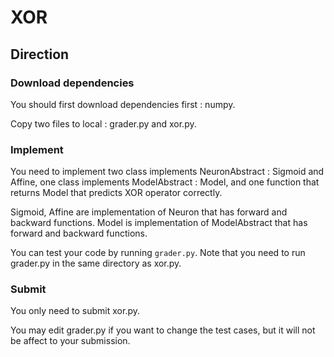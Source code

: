 # XOR

## Direction

### Download dependencies

You should first download dependencies first : numpy.

Copy two files to local : grader.py and xor.py.

### Implement

You need to implement two class implements NeuronAbstract : Sigmoid and Affine,
one class implements ModelAbstract : Model,
and one function that returns Model that predicts XOR operator correctly.

Sigmoid, Affine are implementation of Neuron that has forward and backward functions.
Model is implementation of ModelAbstract that has forward and backward functions.

You can test your code by running ```grader.py```. Note that you need to run grader.py in the same directory as xor.py.

### Submit

You only need to submit xor.py.

You may edit grader.py if you want to change the test cases, but it will not be affect to your submission.
